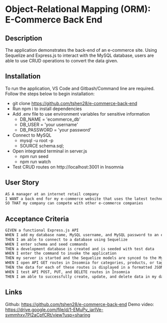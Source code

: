 # Object-Relational Mapping (ORM): E-Commerce Back End

## Description

The application demonstrates the back-end of an e-commerce site. Using Sequelize and Express.js to interact with the MySQL database, users are able to use CRUD operations to convert the data given.

## Installation

To run the application, VS Code and Gitbash/Command line are required. Follow the steps below to begin installation:

- git clone https://github.com/tshen28/e-commerce-back-end 
- Run npm i to install dependencies
- Add .env file to use environment variables for sensitive information
    - DB_NAME = 'ecommerce_db'
    - DB_USER = 'your username'
    - DB_PASSWORD = 'your password'
- Connect to MySQL
    - mysql -u root -p 
    - SOURCE schema.sql;
- Open integrated terminal in server.js
    - npm run seed
    - npm run watch
- Test CRUD routes on http://localhost:3001 in Insomnia

## User Story

```md
AS A manager at an internet retail company
I WANT a back end for my e-commerce website that uses the latest technologies
SO THAT my company can compete with other e-commerce companies
```

## Acceptance Criteria

```md
GIVEN a functional Express.js API
WHEN I add my database name, MySQL username, and MySQL password to an environment variable file
THEN I am able to connect to a database using Sequelize
WHEN I enter schema and seed commands
THEN a development database is created and is seeded with test data
WHEN I enter the command to invoke the application
THEN my server is started and the Sequelize models are synced to the MySQL database
WHEN I open API GET routes in Insomnia for categories, products, or tags
THEN the data for each of these routes is displayed in a formatted JSON
WHEN I test API POST, PUT, and DELETE routes in Insomnia
THEN I am able to successfully create, update, and delete data in my database
```

## Links

Github: https://github.com/tshen28/e-commerce-back-end
Demo video: https://drive.google.com/file/d/1-EMuPy_jarIVe-svmmhxv7Pl2aCpfCRt/view?usp=sharing